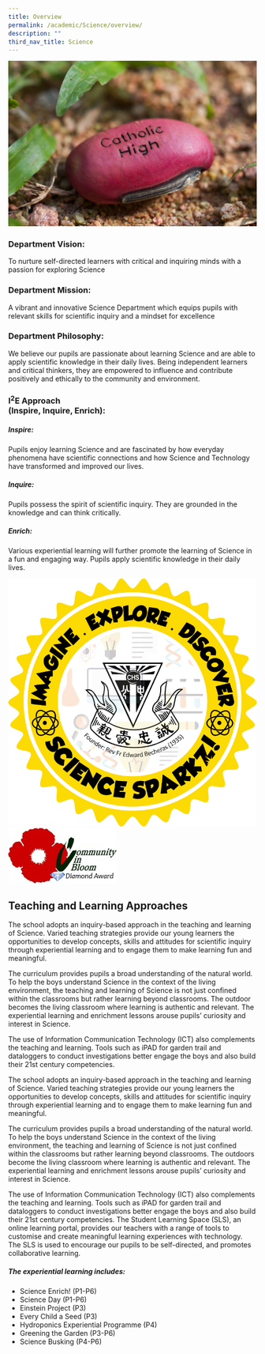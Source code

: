 ```yaml
---
title: Overview
permalink: /academic/Science/overview/
description: ""
third_nav_title: Science
---
```

<img src="/images/sci1.png">

### Department Vision: 
To nurture self-directed learners with critical and inquiring minds with a passion for exploring Science 

### Department Mission:
A vibrant and innovative Science Department which equips pupils with relevant skills for scientific inquiry and a mindset for excellence
  
### Department Philosophy:
We believe our pupils are passionate about learning Science and are able to apply scientific knowledge in their daily lives. Being independent learners and critical thinkers, they are empowered to influence and contribute positively and ethically to the community and environment.

### I<sup>2</sup>E Approach <br>(Inspire, Inquire, Enrich):

##### Inspire:
Pupils enjoy learning Science and are fascinated by how everyday phenomena have scientific connections and how Science and Technology have transformed and improved our lives. 

##### Inquire:
Pupils possess the spirit of scientific inquiry. They are grounded in the knowledge and can think critically.

##### Enrich:
Various experiential learning will further promote the learning of Science in a fun and engaging way. Pupils apply scientific knowledge in their daily lives.

<img src="/images/sci2.png">
<img src="/images/sci3.png">

## Teaching and Learning Approaches

The school adopts an inquiry-based approach in the teaching and learning of Science. Varied teaching strategies provide our young learners the opportunities to develop concepts, skills and attitudes for scientific inquiry through experiential learning and to engage them to make learning fun and meaningful.

The curriculum provides pupils a broad understanding of the natural world. To help the boys understand Science in the context of the living environment, the teaching and learning of Science is not just confined within the classrooms but rather learning beyond classrooms. The outdoor becomes the living classroom where learning is authentic and relevant. The experiential learning and enrichment lessons arouse pupils’ curiosity and interest in Science.

The use of Information Communication Technology (ICT) also complements the teaching and learning. Tools such as iPAD for garden trail and dataloggers to conduct investigations better engage the boys and also build their 21st century competencies.

The school adopts an inquiry-based approach in the teaching and learning of Science. Varied teaching strategies provide our young learners the opportunities to develop concepts, skills and attitudes for scientific inquiry through experiential learning and to engage them to make learning fun and meaningful. 
  
The curriculum provides pupils a broad understanding of the natural world. To help the boys understand Science in the context of the living environment, the teaching and learning of Science is not just confined within the classrooms but rather learning beyond classrooms. The outdoors become the living classroom where learning is authentic and relevant. The experiential learning and enrichment lessons arouse pupils’ curiosity and interest in Science. 
  
The use of Information Communication Technology (ICT) also complements the teaching and learning. Tools such as iPAD for garden trail and dataloggers to conduct investigations better engage the boys and also build their 21st century competencies. The Student Learning Space (SLS), an online learning portal, provides our teachers with a range of tools to customise and create meaningful learning experiences with technology. The SLS is used to encourage our pupils to be self-directed, and promotes collaborative learning.

##### The experiential learning includes:
- Science Enrich! (P1-P6)
- Science Day (P1-P6)
- Einstein Project (P3)
- Every Child a Seed (P3)
- Hydroponics Experiential Programme (P4)
- Greening the Garden (P3-P6)
- Science Busking (P4-P6)